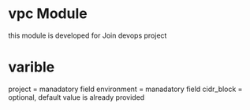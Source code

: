 # vpc Module
this module is developed for Join devops project
# varible
project = manadatory field
environment = manadatory field
cidr_block = optional, default value is already provided 
